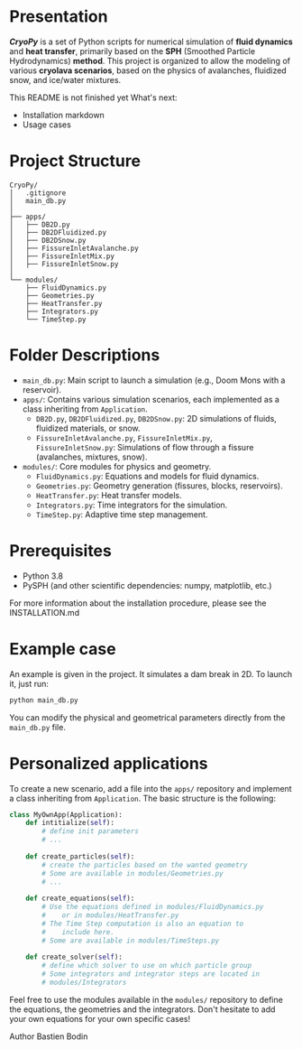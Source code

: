 # Presentation
***CryoPy*** is a set of Python scripts for numerical simulation of **fluid dynamics** and **heat transfer**, primarily based on the **SPH** (Smoothed Particle Hydrodynamics) **method**. This project is organized to allow the modeling of various **cryolava scenarios**, based on the physics of avalanches, fluidized snow, and ice/water mixtures.

This README is not finished yet
What's next:
- Installation markdown
- Usage cases

# Project Structure

```text
CryoPy/
│   .gitignore
│   main_db.py
│
├── apps/
│   ├── DB2D.py
│   ├── DB2DFluidized.py
│   ├── DB2DSnow.py
│   ├── FissureInletAvalanche.py
│   ├── FissureInletMix.py
│   ├── FissureInletSnow.py
│
└── modules/
    ├── FluidDynamics.py
    ├── Geometries.py
    ├── HeatTransfer.py
    ├── Integrators.py
    └── TimeStep.py
```

# Folder Descriptions

- `main_db.py`: Main script to launch a simulation (e.g., Doom Mons with a reservoir).
- `apps/`: Contains various simulation scenarios, each implemented as a class inheriting from `Application`.
    - `DB2D.py`, `DB2DFluidized.py`, `DB2DSnow.py`: 2D simulations of fluids, fluidized materials, or snow.
    - `FissureInletAvalanche.py`, `FissureInletMix.py`, `FissureInletSnow.py`: Simulations of flow through a fissure (avalanches, mixtures, snow).
- `modules/`: Core modules for physics and geometry.
    - `FluidDynamics.py`: Equations and models for fluid dynamics.
    - `Geometries.py`: Geometry generation (fissures, blocks, reservoirs).
    - `HeatTransfer.py`: Heat transfer models.
    - `Integrators.py`: Time integrators for the simulation.
    - `TimeStep.py`: Adaptive time step management.

# Prerequisites
- Python 3.8
- PySPH (and other scientific dependencies: numpy, matplotlib, etc.)

For more information about the installation procedure, please see the INSTALLATION.md

# Example case
An example is given in the project. It simulates a dam break in 2D. To launch it, just run:
```bash
python main_db.py
```
You can modify the physical and geometrical parameters directly from the `main_db.py` file.

# Personalized applications

To create a new scenario, add a file into the `apps/` repository and implement a class inheriting from `Application`. The basic structure is the following:
```python
class MyOwnApp(Application):
    def intitialize(self):
        # define init parameters
        # ...
    
    def create_particles(self):
        # create the particles based on the wanted geometry
        # Some are available in modules/Geometries.py
        # ...
    
    def create_equations(self):
        # Use the equations defined in modules/FluidDynamics.py
        #    or in modules/HeatTransfer.py
        # The Time Step computation is also an equation to
        #    include here.
        # Some are available in modules/TimeSteps.py
    
    def create_solver(self):
        # define which solver to use on which particle group
        # Some integrators and integrator steps are located in
        # modules/Integrators
```
Feel free to use the modules available in the `modules/` repository to define the equations, the geometries and the integrators. Don't hesitate to add your own equations for your own specific cases!


Author
Bastien Bodin

